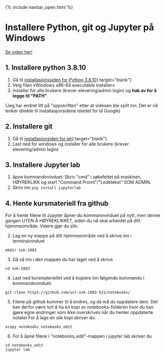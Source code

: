{% include navbar_open.html %}
# Installere Python, git og Jupyter på Windows

[Se video her!](https://mediasite.uit.no/Mediasite/Play/636342e259e441ffa5776b2ec3ebf29c1d)

## 1. Installere python 3.8.10

1. Gå til [installasjonssiden for Python 3.8.10](https://www.python.org/downloads/release/python-3810/){:target="blank"}
3. Velg filen «Windows x86-64 executable installer»  
4. Installer for alle brukere (krever elevering/admin login) og **hak av for å legge til "PATH"**. 
    
(Jeg har endret litt på "oppskriften" etter at videoen ble spilt inn. Det er nå lenker direkte til installasjonsidene istedet for til Google)

## 2. Installere git

1. Gå til [installasjonsiden for git](https://git-scm.com/downloads){:target="blank"}
4. Last ned for windows og installer for alle brukere (krever elevering/admin login)
  
## 3. Installere Jupyter lab

1. åpne kommandovinduet: Skriv "cmd" i søkefeltet på maskinen, HØYREKLIKK og start "Command Promt"/"Ledetekst" SOM ADMIN. 
2. Skriv inn `pip install jupyterlab`

## 4. Hente kursmateriell fra github

For å hente filene til Jupyter  åpner du kommanovinduet på nytt, men denne gangen UTEN Å HØYREKLIKKET, siden du nå skal arbeidet på ditt hjemmeområde. Videre gjør du slik:

2. Lag en ny mappe på ditt hjemmeområde ved å skrive inn i terminalvinduet

```mkdir sok-1003```

3. Gå så inn i den mappen du har laget ved å skrive 

```cd sok-1003```
        
4. Last ned kursmateriellet ved å kopiere inn følgende kommando i kommandovinduet: 

```git clone https://github.com/uit-sok-1003-h21/notebooks/```
        
5. Filene på github kommer til å endres, og da må du oppdatere dem. Det kan derfor være lurt å ha en 
kopi av notebooks-folderen hvor du kan gjøre egne endringer som ikke overskrives når du henter oppdaterte notater.For å lage en slik kopi skriver du:
        
```xcopy notebooks notebooks_edit```
        
6. For å åpne filene i "notebooks_edit"-mappen i jupyter lab skriver du
```
cd notebooks_edit
jupyter lab
```
